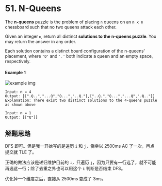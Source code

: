 # 51. N-Queens

The **n-queens** puzzle is the problem of placing `n` queens on an `n x n` chessboard such that no two queens attack each other.

Given an integer `n`, return all distinct **solutions to the n-queens puzzle**. You may return the answer in any order.

Each solution contains a distinct board configuration of the n-queens' placement, where `'Q'` and `'.'` both indicate a queen and an empty space, respectively.

#### Example 1

![example img](https://assets.leetcode.com/uploads/2020/11/13/queens.jpg)

```
Input: n = 4
Output: [[".Q..","...Q","Q...","..Q."],["..Q.","Q...","...Q",".Q.."]]
Explanation: There exist two distinct solutions to the 4-queens puzzle as shown above
```

```
Input: n = 1
Output: [["Q"]]
```

## 解题思路

DFS 即可。但是我一开始写的是遍历 `i` 和 `j`，侥幸以 2500ms AC 了一次，再点提交就 TLE 了。

正确的做法应该是递归维护目前的 `i`，只遍历 `j`，因为只要有一行选了，就不可能再选这一行；除了去重之外也可以用这个 `i` 判断是否结束 DFS。

优化掉一个维度之后，直接从 2500ms 变成了 3ms。